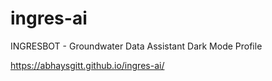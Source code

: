 # ingres-ai
INGRESBOT - Groundwater Data Assistant  Dark Mode  Profile

https://abhaysgitt.github.io/ingres-ai/
